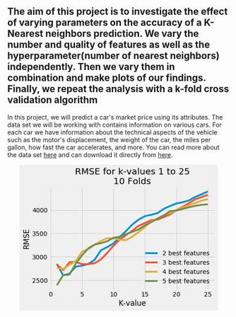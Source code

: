 ## The aim of this project is to investigate the effect of varying parameters on the accuracy of a K-Nearest neighbors prediction. We vary the number and quality of features as well as the hyperparameter(number of nearest neighbors) independently. Then we vary them in combination and make plots of our findings. Finally, we repeat the analysis with a k-fold cross validation algorithm

In this project, we will predict a car's market price using its attributes. The data set we will be working with contains information on various cars. For each car we have information about the technical aspects of the vehicle such as the motor's displacement, the weight of the car, the miles per gallon, how fast the car accelerates, and more. You can read more about the data set [here](https://archive.ics.uci.edu/ml/datasets/automobile) and can download it directly from [here](https://archive.ics.uci.edu/ml/machine-learning-databases/autos/imports-85.data).

<p align="center">
  <img src="https://github.com/RomanSvetkin/Predicting_Car_Prices/blob/master/car_price.png?raw=true">
</p>

